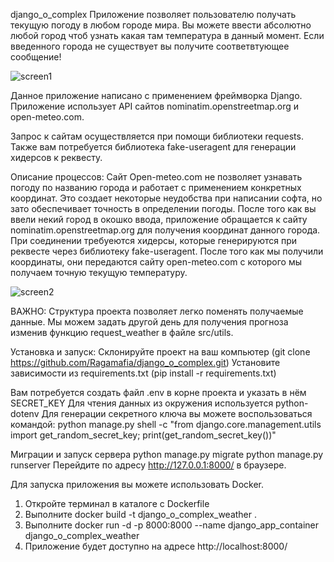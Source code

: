django_o_complex
Приложение позволяет пользователю получать текущую погоду в любом городе мира. Вы можете ввести абсолютно любой город чтоб узнать какая там температура в данный момент. Если введенного города не существует вы получите соответвтующее сообщение!

![screen1](https://github.com/user-attachments/assets/351f85ee-d1f1-42c1-bb61-9666b12f58b6)

Данное приложение написано с применением фреймворка Django. Приложение использует API сайтов nominatim.openstreetmap.org и open-meteo.com.

Запрос к сайтам осуществляется при помощи библиотеки requests. Также вам потребуется библиотека fake-useragent для генерации хидерсов к реквесту.

Описание процессов: Сайт Open-meteo.com не позволяет узнавать погоду по названию города и работает с применением конкретных координат. Это создает некоторые неудобства при написании софта, но зато обеспечивает точность в определении погоды. После того как вы ввели некий город в окошко ввода, приложение обращается к сайту nominatim.openstreetmap.org для получения координат данного города. При соединении требуеются хидерсы, которые генерируются при реквесте через библиотеку fake-useragent. После того как мы получили координаты, они передаются сайту open-meteo.com с которого мы получаем точную текущую температуру.

![screen2](https://github.com/user-attachments/assets/8b63b1cd-0b35-4d18-acd5-c485d3c968d8)

ВАЖНО: Структура проекта позволяет легко поменять получаемые данные. Мы можем задать другой день для получения прогноза изменив функцию request_weather в файле src/utils.

Установка и запуск: Склонируйте проект на ваш компьютер (git clone https://github.com/Ragamafia/django_o_complex.git) Установите зависимости из requirements.txt (pip install -r requirements.txt)

Вам потребуется создать файл .env в корне проекта и указать в нём SECRET_KEY Для чтения данных из окружения используется python-dotenv Для генерации секретного ключа вы можете воспользоваться командой: python manage.py shell -c "from django.core.management.utils import get_random_secret_key; print(get_random_secret_key())"

Миграции и запуск сервера python manage.py migrate python manage.py runserver Перейдите по адресу http://127.0.0.1:8000/ в браузере.


Для запуска приложения вы можете использовать Docker.
1) Откройте терминал в каталоге с Dockerfile
2) Выполните docker build -t django_o_complex_weather .
3) Выполните docker run -d -p 8000:8000 --name django_app_container django_o_complex_weather
4) Приложение будет доступно на адресе http://localhost:8000/
